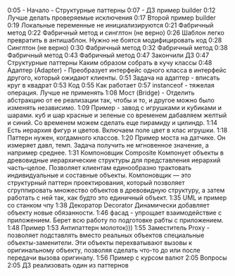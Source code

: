 0:05 - Начало - Структурные паттерны
0:07 - ДЗ пример builder
0:12 Лучше делать проверяемые исключения
0:17 Второй пример builder
0:19 Локальные переменные не инициализируются
0:21 Фабричный метод
0:22 Фабричный метод и синглтон (не верно)
0:26 Шаблон легко превратить в антишаблон. Нужно не боятся модифицировать код
0:28 Синглтон (не верно)
0:30 Фабричный метод
0:32 Фабричный метод
0:38 Фабричный метод
0:43 Фабричный метод
0:47 Закончили ДЗ
0:47 Структурные паттерны Каким образом собрать в кучу классы
0:48 Адаптер (Adapter) - Преобразует интерфейс одного класса в интерфейс другого, который ожидают клиенты. 
0:51 Задача на адаптер - вписать круг в квадрат
0:53 Код
0:55 Как работает
0:57 instanceof - тяжелая операция. Лучше не применять
1:08 Мост (Bridge) - Отделить абстракцию от ее реализации так, чтобы и то, и другое можно было изменять независимо.
1:09 Пример - завод с игрушками и кубиками и шарами. куб и шар красные и зеленые со временем дабавляем желтый и синий. Со временем можем сделать еще пирамиду и цилиндр.
1:14 Есть иерархия фигур и цветов. Включаем поле цвет в клас игрушки.
1:18 Паттерн нужен, когдамного классов.
1:20 Пример моста на датчике. Он измеряет давл, темп. Задача получить не мгновенное значение, а например среднее.
1:31 Компоновщик Composite Компонует объекты в древовидные иерархические структуры для представления иерархий часть–целое. 
Позволяет клиентам единообразно трактовать индивидуальные и составные объекты.
Компоновщик — это структурный паттерн проектирования, который позволяет сгруппировать множество объектов в древовидную структуру, а затем работать с ней так, как будто это единичный объект.
1:35 UML и пример со станком чпу
1:38 Декоратор Decorator Динамически добавляет объекту новые обязанности.
1:46 фасад - упрощает взаимодействие с приложением. Берет всю работу по подготовке рабты с приложением. 
1:48 Пример
1:53 Антипаттерн молоток))) 
1:55 Заместитель Proxy - позволяет подставлять вместо реальных объектов специальные объекты-заменители. Эти объекты перехватывают вызовы к оригинальному объекту, позволяя сделать что-то до или после передачи вызова оригиналу.
1:56 Пример с курсом валют
2:05 Вопросы
2:05 ДЗ реализовать один из паттернов